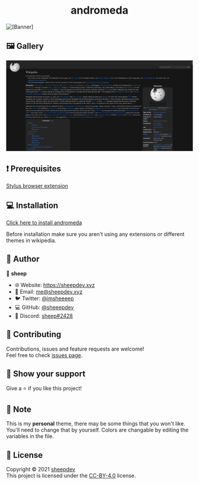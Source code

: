 <h1 align="center">andromeda</h1>

![[Banner]](https://socialify.git.ci/lunar-theme/andromeda/image?description=1&descriptionEditable=%F0%9F%8C%8C%20andromeda%20is%20minimal%20space-inspired%20theme%20for%20wikipedia&font=Raleway&language=1&logo=https%3A%2F%2Fupload.wikimedia.org%2Fwikipedia%2Fen%2Fthumb%2F8%2F80%2FWikipedia-logo-v2.svg%2F1024px-Wikipedia-logo-v2.svg.png&name=1&owner=1&theme=Dark)

## 🖼️  Gallery

![Preview](./img/preview.png)

## ❗ Prerequisites
[Stylus browser extension](https://github.com/openstyles/stylus#releases)

## 💻 Installation

[Click here to install andromeda](https://github.com/lunar-theme/andromeda/raw/main/andromeda.user.css)

Before installation make sure you aren't using any extensions or different themes in wikipedia.


## 👤 Author

🐏 **sheep**

* 🌐 Website: https://sheepdev.xyz
* 📧 Email: [me@sheepdev.xyz](mailto:me@sheepdev.xyz)
* 🐦 Twitter: [@imsheeeep](https://twitter.com/imsheeeep)
* 💻 GitHub: [@sheeepdev](https://github.com/sheeepdev)
* 💬 Discord: [sheep#2428](https://discord.com/users/429303151598895106)

## 🤝 Contributing

Contributions, issues and feature requests are welcome!<br />Feel free to check [issues page](https://github.com/lunar-theme/andromeda/issues). 

## 🌟 Show your support

Give a ⭐️ if you like this project!

## 📝 Note

This is my **personal** theme, there may be some things that you won't like. You'll need to change that by yourself.
Colors are changable by editing the variables in the file.

## 📩 License

Copyright © 2021 [sheepdev](https://sheepdev.xyz/)<br />
This project is licensed under the [CC-BY-4.0](https://github.com/lunar-theme/andromeda/blob/main/LICENSE) license.
